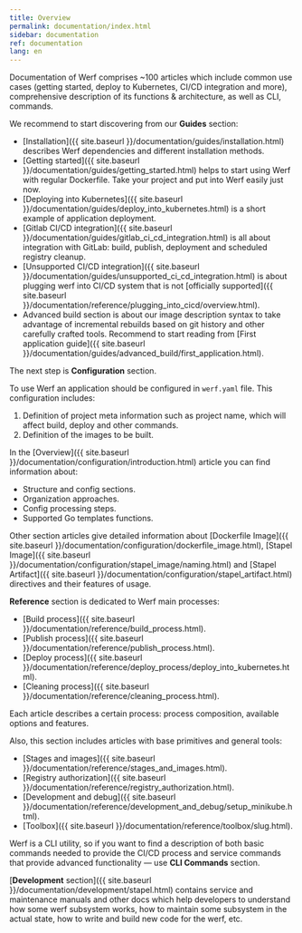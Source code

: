 ```yaml
---
title: Overview
permalink: documentation/index.html
sidebar: documentation
ref: documentation
lang: en
---
```


Documentation of Werf comprises ~100 articles which include common use cases (getting started, deploy to Kubernetes, CI/CD integration and more), comprehensive description of its functions & architecture, as well as CLI, commands.

We recommend to start discovering from our **Guides** section:

- [Installation]({{ site.baseurl }}/documentation/guides/installation.html) describes Werf dependencies and different installation methods.
- [Getting started]({{ site.baseurl }}/documentation/guides/getting_started.html) helps to start using Werf with regular Dockerfile. Take your project and put into Werf easily just now.
- [Deploying into Kubernetes]({{ site.baseurl }}/documentation/guides/deploy_into_kubernetes.html) is a short example of application deployment.
- [Gitlab CI/CD integration]({{ site.baseurl }}/documentation/guides/gitlab_ci_cd_integration.html) is all about integration with GitLab: build, publish, deployment and scheduled registry cleanup.
- [Unsupported CI/CD integration]({{ site.baseurl }}/documentation/guides/unsupported_ci_cd_integration.html) is about plugging werf into CI/CD system that is not [officially supported]({{ site.baseurl }}/documentation/reference/plugging_into_cicd/overview.html).
- Advanced build section is about our image description syntax to take advantage of incremental rebuilds based on git history and other carefully crafted tools. Recommend to start reading from [First application guide]({{ site.baseurl }}/documentation/guides/advanced_build/first_application.html).

The next step is **Configuration** section.

To use Werf an application should be configured in `werf.yaml` file.
This configuration includes:

1. Definition of project meta information such as project name, which will affect build, deploy and other commands.
2. Definition of the images to be built.

In the [Overview]({{ site.baseurl }}/documentation/configuration/introduction.html) article you can find information about:

* Structure and config sections.
* Organization approaches.
* Config processing steps.
* Supported Go templates functions.

Other section articles give detailed information about [Dockerfile Image]({{ site.baseurl }}/documentation/configuration/dockerfile_image.html), [Stapel Image]({{ site.baseurl }}/documentation/configuration/stapel_image/naming.html) and [Stapel Artifact]({{ site.baseurl }}/documentation/configuration/stapel_artifact.html) directives and their features of usage.

**Reference** section is dedicated to Werf main processes:

* [Build process]({{ site.baseurl }}/documentation/reference/build_process.html).
* [Publish process]({{ site.baseurl }}/documentation/reference/publish_process.html).
* [Deploy process]({{ site.baseurl }}/documentation/reference/deploy_process/deploy_into_kubernetes.html).
* [Cleaning process]({{ site.baseurl }}/documentation/reference/cleaning_process.html).

Each article describes a certain process: process composition, available options and features.

Also, this section includes articles with base primitives and general tools:

* [Stages and images]({{ site.baseurl }}/documentation/reference/stages_and_images.html).
* [Registry authorization]({{ site.baseurl }}/documentation/reference/registry_authorization.html).
* [Development and debug]({{ site.baseurl }}/documentation/reference/development_and_debug/setup_minikube.html).
* [Toolbox]({{ site.baseurl }}/documentation/reference/toolbox/slug.html).

Werf is a CLI utility, so if you want to find a description of both basic commands needed to provide the CI/CD process and service commands that provide advanced functionality — use **CLI Commands** section.

[**Development** section]({{ site.baseurl }}/documentation/development/stapel.html) contains service and maintenance manuals and other docs which help developers to understand how some werf subsystem works, how to maintain some subsystem in the actual state, how to write and build new code for the werf, etc.
